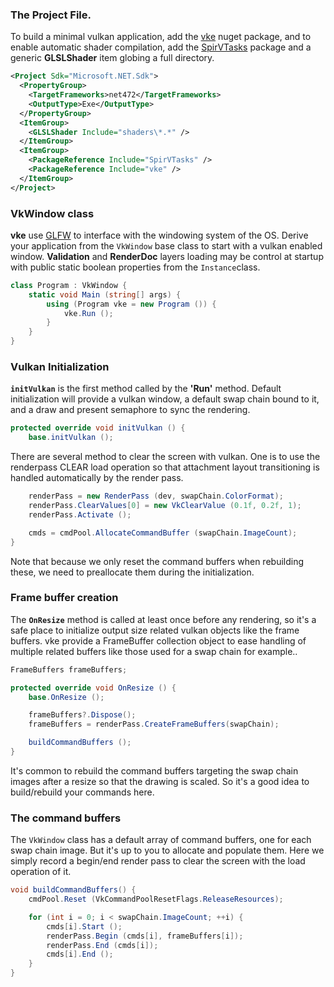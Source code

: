 ### The Project File.

To build a minimal vulkan application, add the [vke](https://www.nuget.org/packages/vke/) nuget package, and to enable automatic shader compilation, add the [SpirVTasks](https://www.nuget.org/packages/SpirVTasks/) package and a generic **GLSLShader** item globing a full directory.

```xml
<Project Sdk="Microsoft.NET.Sdk">
  <PropertyGroup>
    <TargetFrameworks>net472</TargetFrameworks>
    <OutputType>Exe</OutputType>
  </PropertyGroup>
  <ItemGroup>
    <GLSLShader Include="shaders\*.*" />
  </ItemGroup>
  <ItemGroup>
    <PackageReference Include="SpirVTasks" />
    <PackageReference Include="vke" />
  </ItemGroup>
</Project>
```

### VkWindow class

**vke** use [GLFW](https://www.glfw.org/) to interface with the windowing system of the OS. Derive your application from the `VkWindow` base class to start with a vulkan enabled window. **Validation** and **RenderDoc** layers loading may be control at startup with public static boolean properties from the `Instance`class.

```csharp
class Program : VkWindow {
    static void Main (string[] args) {
    	using (Program vke = new Program ()) {
    		vke.Run ();
    	}
    }
}
```

### Vulkan Initialization

**`initVulkan`** is the first method called by the **'Run'** method. Default initialization will provide a vulkan window, a default swap chain bound to it, and a draw and present semaphore to sync the rendering.
```csharp
protected override void initVulkan () {
    base.initVulkan ();
```
There are several method to clear the screen with vulkan. One is to use the renderpass CLEAR load operation so that attachment layout transitioning is handled automatically by the render pass.
```csharp
    renderPass = new RenderPass (dev, swapChain.ColorFormat);
    renderPass.ClearValues[0] = new VkClearValue (0.1f, 0.2f, 1);
    renderPass.Activate ();

    cmds = cmdPool.AllocateCommandBuffer (swapChain.ImageCount);
}
```

Note that because we only reset the command buffers when rebuilding these, we need to preallocate them during the initialization.

### Frame buffer creation

The **`OnResize`** method is called at least once before any rendering, so it's a safe place to initialize output size related vulkan objects like the frame buffers. vke provide a FrameBuffer collection object to ease handling of multiple related buffers like those used for a swap chain for example..
```csharp
FrameBuffers frameBuffers;

protected override void OnResize () {
	base.OnResize ();

	frameBuffers?.Dispose();
	frameBuffers = renderPass.CreateFrameBuffers(swapChain);

	buildCommandBuffers ();
}
```
It's common to rebuild the command buffers targeting the swap chain images after a resize so that the drawing is scaled. So it's a good idea to build/rebuild your commands here.



### The command buffers

The `VkWindow` class has a default array of command buffers, one for each swap chain image. But it's up to you to allocate and populate them.
Here we simply record a begin/end render pass to clear the screen with the load operation of it.

```csharp
void buildCommandBuffers() {
	cmdPool.Reset (VkCommandPoolResetFlags.ReleaseResources);

	for (int i = 0; i < swapChain.ImageCount; ++i) {
        cmds[i].Start ();
        renderPass.Begin (cmds[i], frameBuffers[i]);
        renderPass.End (cmds[i]);
        cmds[i].End ();
	}
}
```
